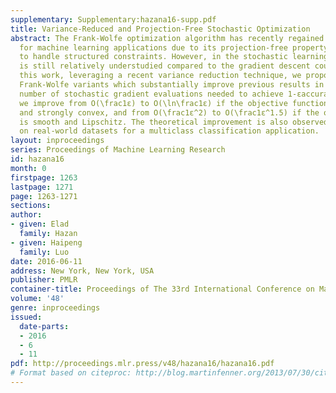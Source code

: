 ```yaml
---
supplementary: Supplementary:hazana16-supp.pdf
title: Variance-Reduced and Projection-Free Stochastic Optimization
abstract: The Frank-Wolfe optimization algorithm has recently regained popularity
  for machine learning applications due to its projection-free property and its ability
  to handle structured constraints. However, in the stochastic learning setting, it
  is still relatively understudied compared to the gradient descent counterpart. In
  this work, leveraging a recent variance reduction technique, we propose two stochastic
  Frank-Wolfe variants which substantially improve previous results in terms of the
  number of stochastic gradient evaluations needed to achieve 1-εaccuracy. For example,
  we improve from O(\frac1ε) to O(\ln\frac1ε) if the objective function is smooth
  and strongly convex, and from O(\frac1ε^2) to O(\frac1ε^1.5) if the objective function
  is smooth and Lipschitz. The theoretical improvement is also observed in experiments
  on real-world datasets for a multiclass classification application.
layout: inproceedings
series: Proceedings of Machine Learning Research
id: hazana16
month: 0
firstpage: 1263
lastpage: 1271
page: 1263-1271
sections: 
author:
- given: Elad
  family: Hazan
- given: Haipeng
  family: Luo
date: 2016-06-11
address: New York, New York, USA
publisher: PMLR
container-title: Proceedings of The 33rd International Conference on Machine Learning
volume: '48'
genre: inproceedings
issued:
  date-parts:
  - 2016
  - 6
  - 11
pdf: http://proceedings.mlr.press/v48/hazana16/hazana16.pdf
# Format based on citeproc: http://blog.martinfenner.org/2013/07/30/citeproc-yaml-for-bibliographies/
---
```


